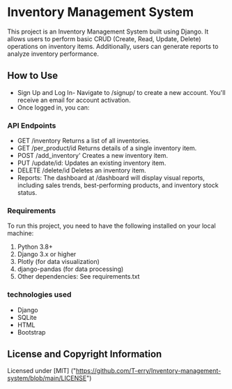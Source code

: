 # Inventory Management System
This project is an Inventory Management System built using Django. It allows users to perform basic CRUD (Create, Read, Update, Delete) operations on inventory items. Additionally, users can generate reports to analyze inventory performance.

## How to Use
- Sign Up and Log In- Navigate to /signup/ to create a new account. You'll receive an email for account activation.
- Once logged in, you can:

### API Endpoints
- GET /inventory Returns a list of all inventories.
- GET /per_product/id Returns details of a single inventory item.
- POST /add_inventory' Creates a new inventory item.
- PUT /update/id: Updates an existing inventory item.
- DELETE /delete/id Deletes an inventory item.
- Reports:
  The dashboard at /dashboard will display visual reports, including sales trends, best-performing products, and inventory stock status.

### Requirements
To run this project, you need to have the following installed on your local machine:

1. Python 3.8+
2. Django 3.x or higher
3. Plotly (for data visualization)
4. django-pandas (for data processing)
5. Other dependencies: See requirements.txt


### technologies used
- Django
- SQLite
- HTML
- Bootstrap

## License and Copyright Information
Licensed under [MIT] ("https://github.com/T-erry/Inventory-management-system/blob/main/LICENSE")







